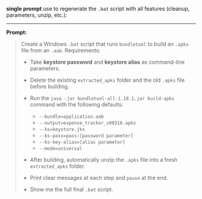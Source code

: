 **single prompt** use to regenerate the `.bat` script with all features (cleanup, parameters, unzip, etc.):

---

**Prompt:**

> Create a Windows `.bat` script that runs `bundletool` to build an `.apks` file from an `.aab`.
> Requirements:
>
> * Take **keystore password** and **keystore alias** as command-line parameters.
> * Delete the existing `extracted_apks` folder and the old `.apks` file before building.
> * Run the `java -jar bundletool-all-1.18.1.jar build-apks` command with the following defaults:
>
>   * `--bundle=application.aab`
>   * `--output=expense_tracker_v00316.apks`
>   * `--ks=keystore.jks`
>   * `--ks-pass=pass:[password parameter]`
>   * `--ks-key-alias=[alias parameter]`
>   * `--mode=universal`
> * After building, automatically unzip the `.apks` file into a fresh `extracted_apks` folder.
> * Print clear messages at each step and `pause` at the end.
> * Show me the full final `.bat` script.
